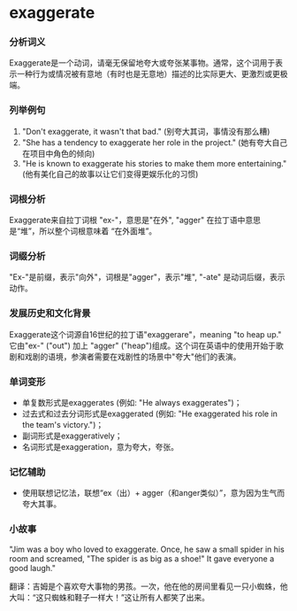 # exaggerate

### 分析词义

  

Exaggerate是一个动词，请毫无保留地夸大或夸张某事物。通常，这个词用于表示一种行为或情况被有意地（有时也是无意地）描述的比实际更大、更激烈或更极端。

  

### 列举例句

  

1.  "Don't exaggerate, it wasn't that bad." (别夸大其词，事情没有那么糟)
2.  "She has a tendency to exaggerate her role in the project." (她有夸大自己在项目中角色的倾向)
3.  "He is known to exaggerate his stories to make them more entertaining." (他有美化自己的故事以让它们变得更娱乐化的习惯)

  

### 词根分析

  

Exaggerate来自拉丁词根 "ex-"，意思是"在外", "agger" 在拉丁语中意思是“堆”，所以整个词根意味着 “在外面堆”。

  

### 词缀分析

  

"Ex-"是前缀，表示"向外"，词根是"agger"，表示"堆", "-ate" 是动词后缀，表示动作。

  

### 发展历史和文化背景

  

Exaggerate这个词源自16世纪的拉丁语"exaggerare"，meaning "to heap up." 它由"ex-" ("out") 加上 "agger" ("heap")组成。这个词在英语中的使用开始于歌剧和戏剧的语境，参演者需要在戏剧性的场景中"夸大"他们的表演。

  

### 单词变形

  

*   单复数形式是exaggerates (例如: "He always exaggerates")；
*   过去式和过去分词形式是exaggerated (例如: "He exaggerated his role in the team's victory.")；
*   副词形式是exaggeratively；
*   名词形式是exaggeration，意为夸大，夸张。

  

### 记忆辅助

  

*   使用联想记忆法，联想“ex（出）+ agger（和anger类似）”，意为因为生气而夸大其事。

  

### 小故事

  

"Jim was a boy who loved to exaggerate. Once, he saw a small spider in his room and screamed, "The spider is as big as a shoe!" It gave everyone a good laugh."

  

翻译：吉姆是个喜欢夸大事物的男孩。一次，他在他的房间里看见一只小蜘蛛，他大叫：“这只蜘蛛和鞋子一样大！”这让所有人都笑了出来。
